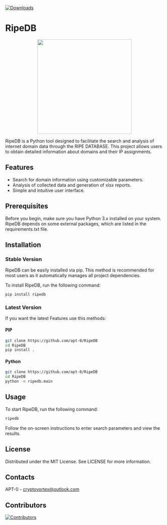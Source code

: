 [![Downloads](https://static.pepy.tech/badge/ripedb)](https://pepy.tech/project/ripedb)

# RipeDB
<p align="center">
  <img src="https://github.com/apt-0/RipeDB/blob/main/assets/RipeDB_Image.jpg" width="300" height="300">
</p>

RipeDB is a Python tool designed to facilitate the search and analysis of internet domain data through the RIPE DATABASE. This project allows users to obtain detailed information about domains and their IP assignments.

## Features

- Search for domain information using customizable parameters.
- Analysis of collected data and generation of xlsx reports.
- Simple and intuitive user interface.

## Prerequisites

Before you begin, make sure you have Python 3.x installed on your system. RipeDB depends on some external packages, which are listed in the requirements.txt file.

## Installation

### Stable Version
RipeDB can be easily installed via pip. This method is recommended for most users as it automatically manages all project dependencies.

To install RipeDB, run the following command:

```bash
pip install ripedb
```

### Latest Version
If you want the latest Features use this methods:

#### PIP
```bash
git clone https://github.com/apt-0/RipeDB
cd RipeDB
pip install .
```

#### Python
```bash
git clone https://github.com/apt-0/RipeDB
cd RipeDB
python -m ripedb.main
```

## Usage
To start RipeDB, run the following command:
```bash
ripedb
```
Follow the on-screen instructions to enter search parameters and view the results.

## License
Distributed under the MIT License. See LICENSE for more information.

## Contacts
APT-0  - cryptovortex@outlook.com

## Contributors
[![Contributors](https://contrib.rocks/image?repo=apt-0/RipeDB)](https://github.com/apt-0/RipeDB/graphs/contributors)